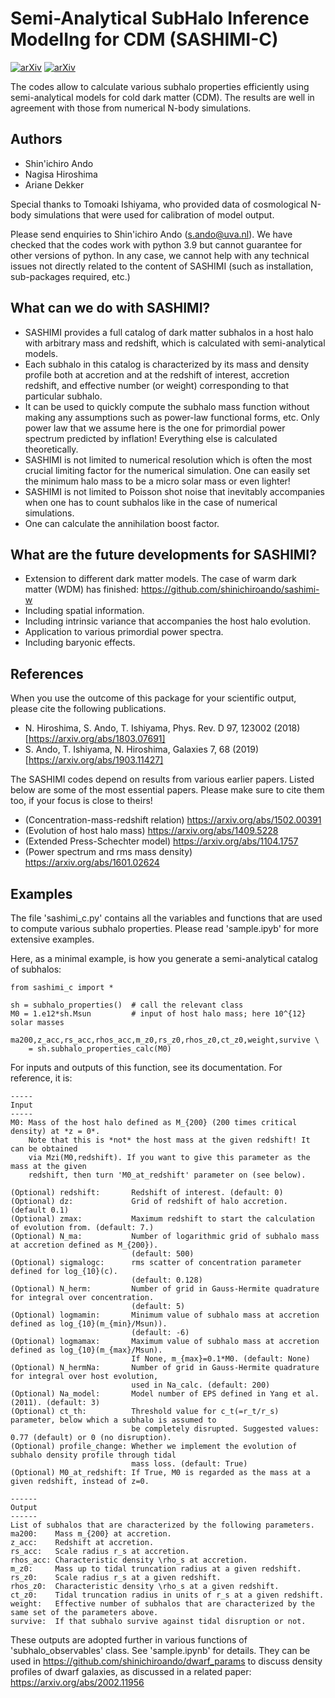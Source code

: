# Semi-Analytical SubHalo Inference ModelIng for CDM (SASHIMI-C)
[![arXiv](https://img.shields.io/badge/arXiv-1803.07691%20-green.svg)](https://arxiv.org/abs/1803.07961)
[![arXiv](https://img.shields.io/badge/arXiv-1903.11427%20-green.svg)](https://arxiv.org/abs/1903.11427)

The codes allow to calculate various subhalo properties efficiently using semi-analytical models for cold dark matter (CDM). The results are well in agreement with those from numerical N-body simulations.

## Authors

- Shin'ichiro Ando
- Nagisa Hiroshima
- Ariane Dekker

Special thanks to Tomoaki Ishiyama, who provided data of cosmological N-body simulations that were used for calibration of model output.

Please send enquiries to Shin'ichiro Ando (s.ando@uva.nl). We have checked that the codes work with python 3.9 but cannot guarantee for other versions of python. In any case, we cannot help with any technical issues not directly related to the content of SASHIMI (such as installation, sub-packages required, etc.)

## What can we do with SASHIMI?

- SASHIMI provides a full catalog of dark matter subhalos in a host halo with arbitrary mass and redshift, which is calculated with semi-analytical models.
- Each subhalo in this catalog is characterized by its mass and density profile both at accretion and at the redshift of interest, accretion redshift, and effective number (or weight) corresponding to that particular subhalo.
- It can be used to quickly compute the subhalo mass function without making any assumptions such as power-law functional forms, etc. Only power law that we assume here is the one for primordial power spectrum predicted by inflation! Everything else is calculated theoretically.
- SASHIMI is not limited to numerical resolution which is often the most crucial limiting factor for the numerical simulation. One can easily set the minimum halo mass to be a micro solar mass or even lighter!
- SASHIMI is not limited to Poisson shot noise that inevitably accompanies when one has to count subhalos like in the case of numerical simulations.
- One can calculate the annihilation boost factor.

## What are the future developments for SASHIMI?

- Extension to different dark matter models. The case of warm dark matter (WDM) has finished: https://github.com/shinichiroando/sashimi-w
- Including spatial information.
- Including intrinsic variance that accompanies the host halo evolution.
- Application to various primordial power spectra.
- Including baryonic effects.

## References

When you use the outcome of this package for your scientific output, please cite the following publications.

- N. Hiroshima, S. Ando, T. Ishiyama, Phys. Rev. D 97, 123002 (2018) [https://arxiv.org/abs/1803.07691]
- S. Ando, T. Ishiyama, N. Hiroshima, Galaxies 7, 68 (2019) [https://arxiv.org/abs/1903.11427]

The SASHIMI codes depend on results from various earlier papers. Listed below are some of the most essential papers. Please make sure to cite them too, if your focus is close to theirs!

- (Concentration-mass-redshift relation) https://arxiv.org/abs/1502.00391
- (Evolution of host halo mass) https://arxiv.org/abs/1409.5228
- (Extended Press-Schechter model) https://arxiv.org/abs/1104.1757
- (Power spectrum and rms mass density) https://arxiv.org/abs/1601.02624

## Examples

The file 'sashimi_c.py' contains all the variables and functions that are used to compute various subhalo properties. Please read 'sample.ipyb' for more extensive examples.

Here, as a minimal example, is how you generate a semi-analytical catalog of subhalos:

```
from sashimi_c import *

sh = subhalo_properties()  # call the relevant class
M0 = 1.e12*sh.Msun         # input of host halo mass; here 10^{12} solar masses

ma200,z_acc,rs_acc,rhos_acc,m_z0,rs_z0,rhos_z0,ct_z0,weight,survive \
    = sh.subhalo_properties_calc(M0)
```

For inputs and outputs of this function, see its documentation. For reference, it is:

```
-----
Input
-----
M0: Mass of the host halo defined as M_{200} (200 times critical density) at *z = 0*.
    Note that this is *not* the host mass at the given redshift! It can be obtained
    via Mzi(M0,redshift). If you want to give this parameter as the mass at the given
    redshift, then turn 'M0_at_redshift' parameter on (see below).
      
(Optional) redshift:       Redshift of interest. (default: 0)
(Optional) dz:             Grid of redshift of halo accretion. (default 0.1)
(Optional) zmax:           Maximum redshift to start the calculation of evolution from. (default: 7.)
(Optional) N_ma:           Number of logarithmic grid of subhalo mass at accretion defined as M_{200}).
                           (default: 500)
(Optional) sigmalogc:      rms scatter of concentration parameter defined for log_{10}(c).
                           (default: 0.128)
(Optional) N_herm:         Number of grid in Gauss-Hermite quadrature for integral over concentration.
                           (default: 5)
(Optional) logmamin:       Minimum value of subhalo mass at accretion defined as log_{10}(m_{min}/Msun)). 
                           (default: -6)
(Optional) logmamax:       Maximum value of subhalo mass at accretion defined as log_{10}(m_{max}/Msun).
                           If None, m_{max}=0.1*M0. (default: None)
(Optional) N_hermNa:       Number of grid in Gauss-Hermite quadrature for integral over host evolution, 
                           used in Na_calc. (default: 200)
(Optional) Na_model:       Model number of EPS defined in Yang et al. (2011). (default: 3)
(Optional) ct_th:          Threshold value for c_t(=r_t/r_s) parameter, below which a subhalo is assumed to
                           be completely disrupted. Suggested values: 0.77 (default) or 0 (no disruption).
(Optional) profile_change: Whether we implement the evolution of subhalo density profile through tidal
                           mass loss. (default: True)
(Optional) M0_at_redshift: If True, M0 is regarded as the mass at a given redshift, instead of z=0.
        
------
Output
------
List of subhalos that are characterized by the following parameters.
ma200:    Mass m_{200} at accretion.
z_acc:    Redshift at accretion.
rs_acc:   Scale radius r_s at accretion.
rhos_acc: Characteristic density \rho_s at accretion.
m_z0:     Mass up to tidal truncation radius at a given redshift.
rs_z0:    Scale radius r_s at a given redshift.
rhos_z0:  Characteristic density \rho_s at a given redshift.
ct_z0:    Tidal truncation radius in units of r_s at a given redshift.
weight:   Effective number of subhalos that are characterized by the same set of the parameters above.
survive:  If that subhalo survive against tidal disruption or not.
```

These outputs are adopted further in various functions of 'subhalo_observables' class. See 'sample.ipynb' for details. They can be used in https://github.com/shinichiroando/dwarf_params to discuss density profiles of dwarf galaxies, as discussed in a related paper: https://arxiv.org/abs/2002.11956
